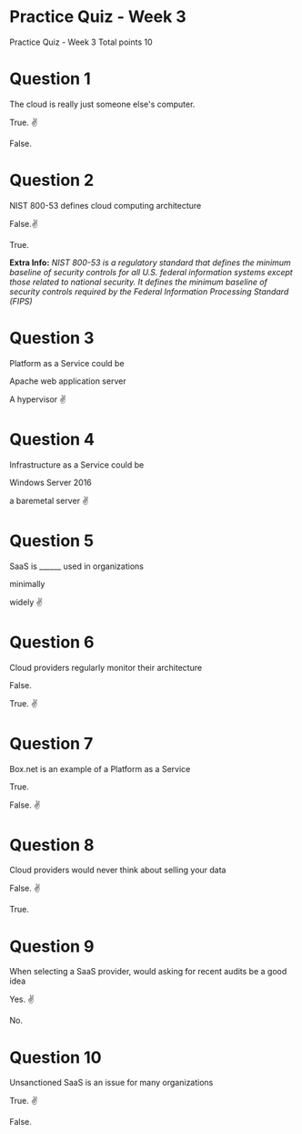 # Practice Quiz - Week 3

Practice Quiz - Week 3
Total points 10

# Question 1

The cloud is really just someone else's computer.


True. :v:

False.

# Question 2

NIST 800-53 defines cloud computing architecture


False.:v:

True.

**Extra Info:** _NIST 800-53 is a regulatory standard that defines the minimum baseline of security controls for all U.S. federal information systems 
except those related to national security. 
It defines the minimum baseline of security controls required by the Federal Information Processing Standard (FIPS)_

# Question 3

Platform as a Service could be


Apache web application server

A hypervisor :v:

# Question 4

Infrastructure as a Service could be


Windows Server 2016

a baremetal server :v:

# Question 5

SaaS is ______ used in organizations


minimally

widely :v:

# Question 6

Cloud providers regularly monitor their architecture


False.

True. :v:

# Question 7

Box.net is an example of a Platform as a Service


True.

False. :v:

# Question 8

Cloud providers would never think about selling your data


False. :v:

True.

# Question 9

When selecting a SaaS provider, would asking for recent audits be a good idea


Yes. :v:

No.

# Question 10

Unsanctioned SaaS is an issue for many organizations


True. :v:

False.
